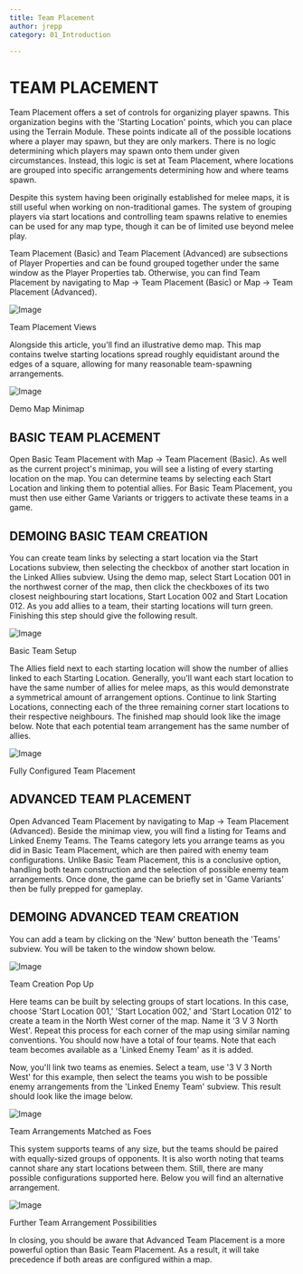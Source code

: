 ```yaml
---
title: Team Placement
author: jrepp
category: 01_Introduction

---
```

TEAM PLACEMENT
==============

Team Placement offers a set of controls for organizing player spawns.
This organization begins with the 'Starting Location' points, which you
can place using the Terrain Module. These points indicate all of the
possible locations where a player may spawn, but they are only markers.
There is no logic determining which players may spawn onto them under
given circumstances. Instead, this logic is set at Team Placement, where
locations are grouped into specific arrangements determining how and
where teams spawn.

Despite this system having been originally established for melee maps,
it is still useful when working on non-traditional games. The system of
grouping players via start locations and controlling team spawns
relative to enemies can be used for any map type, though it can be of
limited use beyond melee play.

Team Placement (Basic) and Team Placement (Advanced) are subsections of
Player Properties and can be found grouped together under the same
window as the Player Properties tab. Otherwise, you can find Team
Placement by navigating to Map -\> Team Placement (Basic) or Map -\>
Team Placement (Advanced).

![Image](./resources/010_Team_Placement01.png)

Team Placement Views

Alongside this article, you'll find an illustrative demo map. This map
contains twelve starting locations spread roughly equidistant around the
edges of a square, allowing for many reasonable team-spawning
arrangements.

![Image](./resources/010_Team_Placement02.png)

Demo Map Minimap

BASIC TEAM PLACEMENT
--------------------

Open Basic Team Placement with Map -\> Team Placement (Basic). As well
as the current project's minimap, you will see a listing of every
starting location on the map. You can determine teams by selecting each
Start Location and linking them to potential allies. For Basic Team
Placement, you must then use either Game Variants or triggers to
activate these teams in a game.

DEMOING BASIC TEAM CREATION
---------------------------

You can create team links by selecting a start location via the Start
Locations subview, then selecting the checkbox of another start location
in the Linked Allies subview. Using the demo map, select Start Location
001 in the northwest corner of the map, then click the checkboxes of its
two closest neighbouring start locations, Start Location 002 and Start
Location 012. As you add allies to a team, their starting locations will
turn green. Finishing this step should give the following result.

![Image](./resources/010_Team_Placement03.png)

Basic Team Setup

The Allies field next to each starting location will show the number of
allies linked to each Starting Location. Generally, you'll want each
start location to have the same number of allies for melee maps, as this
would demonstrate a symmetrical amount of arrangement options. Continue
to link Starting Locations, connecting each of the three remaining
corner start locations to their respective neighbours. The finished map
should look like the image below. Note that each potential team
arrangement has the same number of allies.

![Image](./resources/010_Team_Placement04.png)

Fully Configured Team Placement

ADVANCED TEAM PLACEMENT
-----------------------

Open Advanced Team Placement by navigating to Map -\> Team Placement
(Advanced). Beside the minimap view, you will find a listing for Teams
and Linked Enemy Teams. The Teams category lets you arrange teams as you
did in Basic Team Placement, which are then paired with enemy team
configurations. Unlike Basic Team Placement, this is a conclusive
option, handling both team construction and the selection of possible
enemy team arrangements. Once done, the game can be briefly set in 'Game
Variants' then be fully prepped for gameplay.

DEMOING ADVANCED TEAM CREATION
------------------------------

You can add a team by clicking on the 'New' button beneath the 'Teams'
subview. You will be taken to the window shown below.

![Image](./resources/010_Team_Placement05.png)

Team Creation Pop Up

Here teams can be built by selecting groups of start locations. In this
case, choose 'Start Location 001,' 'Start Location 002,' and 'Start
Location 012' to create a team in the North West corner of the map. Name
it '3 V 3 North West'. Repeat this process for each corner of the map
using similar naming conventions. You should now have a total of four
teams. Note that each team becomes available as a 'Linked Enemy Team' as
it is added.

Now, you'll link two teams as enemies. Select a team, use '3 V 3 North
West' for this example, then select the teams you wish to be possible
enemy arrangements from the 'Linked Enemy Team' subview. This result
should look like the image below.

![Image](./resources/010_Team_Placement06.png)

Team Arrangements Matched as Foes

This system supports teams of any size, but the teams should be paired
with equally-sized groups of opponents. It is also worth noting that
teams cannot share any start locations between them. Still, there are
many possible configurations supported here. Below you will find an
alternative arrangement.

![Image](./resources/010_Team_Placement07.png)

Further Team Arrangement Possibilities

In closing, you should be aware that Advanced Team Placement is a more
powerful option than Basic Team Placement. As a result, it will take
precedence if both areas are configured within a map.
